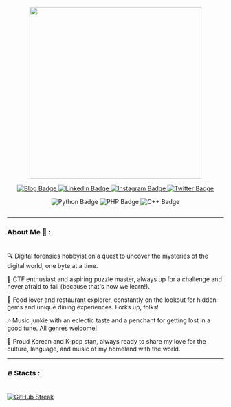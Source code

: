 <p align="center">
  <img src="https://media.giphy.com/media/RN89lrpGlBlBbspcef/giphy.gif" width="400" height="400" frameBorder="0" class="giphy-embed" allowFullScreen></img>
  <br><a href="https://giphy.com/gifs/bear-ketakuma-takadabear-RN89lrpGlBlBbspcef"></a>
</p>

<p align="center">
  <a href="https://velog.io/@9giioiig8">
    <img src="https://img.shields.io/badge/❤ Blog-brightgreen?style=flat-square&logo=Blog&logoColor=white" alt="Blog Badge"/>
  </a>
  <a href="https://www.linkedin.com/in/yeonsil-lee-725b53201/">
    <img src="https://img.shields.io/badge/LinkedIn-blue?style=flat-square&logo=LinkedIn&logoColor=white" alt="LinkedIn Badge"/>
  </a>
  <a href="https://www.instagram.com/04_45am/">
    <img src="https://img.shields.io/badge/Instagram-ff69b4?style=flat-square&logo=instagram&logoColor=white" alt="Instagram Badge"/>
  </a>
  <a href="https://twitter.com/pinkongfupie">
    <img src="https://img.shields.io/badge/Twitter-1DA1F2?style=flat-square&logo=twitter&logoColor=white" alt="Twitter Badge"/>
  </a>
</p>

<p align="center">
 <img src="https://img.shields.io/badge/Python-3776AB?style=flat-square&logo=python&logoColor=white" alt="Python Badge"/>
 <img src="https://img.shields.io/badge/PHP-777BB4?style=flat-square&logo=php&logoColor=white" alt="PHP Badge"/>
 <img src="https://img.shields.io/badge/C++-00599C?style=flat-square&logo=c++r&logoColor=white" alt="C++ Badge"/>
</p>

<p align="center">
<img src="https://komarev.com/ghpvc/?username=6iioii9&style=flat-square&color=blueviolet" alt=""/>
</p>

---


### About Me 👀 : <br><br>
🔍 Digital forensics hobbyist on a quest to uncover the mysteries of the digital world, one byte at a time. <br>

🚀 CTF enthusiast and aspiring puzzle master, always up for a challenge and never afraid to fail (because that's how we learn!). <br>

🍖 Food lover and restaurant explorer, constantly on the lookout for hidden gems and unique dining experiences. Forks up, folks! <br>

🎶 Music junkie with an eclectic taste and a penchant for getting lost in a good tune. All genres welcome! <br>

💙 Proud Korean and K-pop stan, always ready to share my love for the culture, language, and music of my homeland with the world.<br>

---

### 🔥 Stacts : <br><br>

[![GitHub Streak](http://github-readme-streak-stats.herokuapp.com?user=6iioii9&theme=dark&background=000000)](https://git.io/streak-stats)

